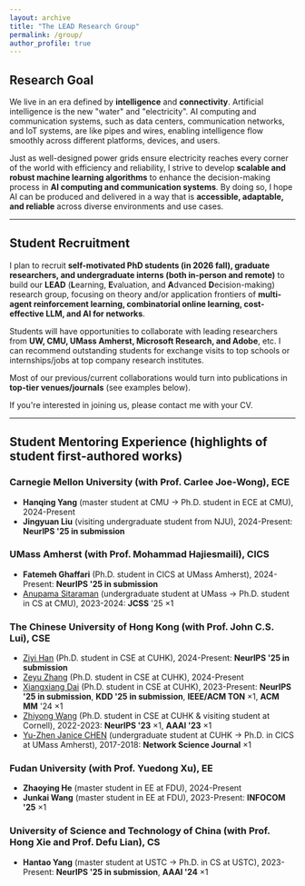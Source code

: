 ```yaml
---
layout: archive
title: "The LEAD Research Group"
permalink: /group/
author_profile: true
---
```


## Research Goal
We live in an era defined by **intelligence** and **connectivity**. Artificial intelligence is the new "water" and "electricity". AI computing and communication systems, such as data centers, communication networks, and IoT systems, are like pipes and wires, enabling intelligence flow smoothly across different platforms, devices, and users.

Just as well-designed power grids ensure electricity reaches every corner of the world with efficiency and reliability, I strive to develop **scalable and robust machine learning algorithms** to enhance the decision-making process in **AI computing and communication systems**. By doing so, I hope AI can be produced and delivered in a way that is **accessible, adaptable, and reliable** across diverse environments and use cases.

---
## Student Recruitment
I plan to recruit **self-motivated PhD students (in 2026 fall), graduate researchers, and undergraduate interns (both in-person and remote)** to build our **LEAD** (**L**earning, **E**valuation, and **A**dvanced **D**ecision-making) research group, focusing on theory and/or application frontiers of **multi-agent reinforcement learning, combinatorial online learning, cost-effective LLM, and AI for networks**. 

Students will have opportunities to collaborate with leading researchers from **UW, CMU, UMass Amherst, Microsoft Research, and Adobe**, etc. I can recommend outstanding students for exchange visits to top schools or internships/jobs at top company research institutes.

Most of our previous/current collaborations would turn into publications in **top-tier venues/journals** (see examples below). 

If you're interested in joining us, please contact me with your CV.

---
## Student Mentoring Experience (highlights of student first-authored works)

### Carnegie Mellon University (with Prof. Carlee Joe-Wong), ECE
- **Hanqing Yang** (master student at CMU $\rightarrow$ Ph.D. student in ECE at CMU), 2024-Present<br>
- **Jingyuan Liu** (visiting undergraduate student from NJU), 2024-Present: **NeurIPS '25 in submission** <br>

### UMass Amherst (with Prof. Mohammad Hajiesmaili), CICS
- **Fatemeh Ghaffari** (Ph.D. student in CICS at UMass Amherst), 2024-Present: **NeurIPS '25 in submission** <br>
- [Anupama Sitaraman](https://anupama-sitaraman.github.io/publications/) (undergraduate student at UMass $\rightarrow$  Ph.D. student in CS at CMU), 2023-2024: **JCSS** '25 $\times 1$<br>


### The Chinese University of Hong Kong  (with Prof. John C.S. Lui), CSE
- [Ziyi Han](https://ziyihanzyh.github.io/) (Ph.D. student in CSE at CUHK), 2024-Present: **NeurIPS '25 in submission** <br>
- [Zeyu Zhang](https://zeyuzhangzyz.github.io/) (Ph.D. student in CSE at CUHK), 2024-Present<br>
- [Xiangxiang Dai](https://xiangxdai.github.io/) (Ph.D. student in CSE at CUHK), 2023-Present: **NeurIPS '25 in submission**, **KDD '25 in submission**, **IEEE/ACM TON** $\times 1$, **ACM MM** '24 $\times 1$<br>
- [Zhiyong Wang](https://zhiyongwangwzy.github.io/) (Ph.D. student in CSE at CUHK & visiting student at Cornell), 2022-2023:  **NeurIPS '23** $\times 1$, **AAAI '23** $\times 1$<br>
- [Yu-Zhen Janice CHEN](https://jjanicechen.com/) (undergraduate student at CUHK $\rightarrow$ Ph.D. in CICS at UMass Amherst), 2017-2018: **Network Science Journal** $\times 1$<br>

### Fudan University  (with Prof. Yuedong Xu), EE
- **Zhaoying He** (master student in EE at FDU), 2024-Present
- **Junkai Wang** (master student in EE at FDU), 2023-Present: **INFOCOM '25** $\times 1$

### University of Science and Technology of China  (with Prof. Hong Xie and Prof. Defu Lian), CS
- **Hantao Yang** (master student at USTC $\rightarrow$ Ph.D. in CS at USTC), 2023-Present: **NeurIPS '25 in submission**, **AAAI '24** $\times 1$
